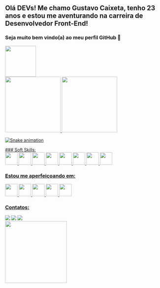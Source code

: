 ## Olá DEVs! Me chamo Gustavo Caixeta, tenho 23 anos e estou me aventurando na carreira de Desenvolvedor Front-End! 
### Seja muito bem vindo(a) ao meu perfil GitHub 👋 
<img src="https://c.tenor.com/HlGK9_gwuV8AAAAC/legend-o-zelda-link.gif" width="100" height="100" />



<div>
<a href="https://github.com/guswebhead">
<img height="180em" src="https://github-readme-stats.vercel.app/api/top-langs/?username=guswebhead&layout=compact&langs_count=7&theme=github_dark"/>
<img height="180em" src="https://github-readme-stats.vercel.app/api?username=guswebhead&show_icons=true&theme=github_dark&include_all_commits=true&count_private=true"/>
</div>
      
![Snake animation](https://github.com/guswebhead/guswebhead/blob/output/github-contribution-grid-snake.svg)


<div>
### Soft Skills:

<div>
<img src="https://cdn.jsdelivr.net/gh/devicons/devicon/icons/angularjs/angularjs-original.svg" width="40" height="40" />
<img src="https://cdn.jsdelivr.net/gh/devicons/devicon/icons/html5/html5-original.svg" width="40" height="40" />
<img src="https://cdn.jsdelivr.net/gh/devicons/devicon/icons/css3/css3-original.svg" width="40" height="40" />
<img src="https://cdn.jsdelivr.net/gh/devicons/devicon/icons/typescript/typescript-original.svg"  width="40" height="40"/>
<img src="https://cdn.jsdelivr.net/gh/devicons/devicon/icons/javascript/javascript-original.svg" width="40" height="40"/>
<img src="https://cdn.jsdelivr.net/gh/devicons/devicon/icons/unity/unity-original.svg" width="40" height="40" />
<img src="https://cdn.jsdelivr.net/gh/devicons/devicon/icons/vscode/vscode-original.svg" width="40" height="40"/>
      <img src="https://cdn.jsdelivr.net/gh/devicons/devicon/icons/bootstrap/bootstrap-original.svg"  width="40" height="40"/>
</div>

### Estou me aperfeiçoando em:

<img src="https://cdn.jsdelivr.net/gh/devicons/devicon/icons/react/react-original.svg" width="40" height="40"/>
<img src="https://cdn.jsdelivr.net/gh/devicons/devicon/icons/sass/sass-original.svg" width="40" height="40"/>
<img src="https://cdn.jsdelivr.net/gh/devicons/devicon/icons/nodejs/nodejs-original.svg" width="40" height="40"/>
<img src="https://cdn.jsdelivr.net/gh/devicons/devicon/icons/karma/karma-original.svg"  width="40" height="40"/>
<img src="https://cdn.jsdelivr.net/gh/devicons/devicon/icons/jasmine/jasmine-plain.svg"  width="40" height="40"/>

### Contatos:

<div>
<a href="https://www.instagram.com/gus.caixeta/" target="_blank"><img src="https://img.shields.io/badge/-Instagram-%23E4405F?style=for-the-badge&logo=instagram&logoColor=white" target="_blank"></a>
<a href = "mailto:gustavo.caixeta42@gmail.com"><img src="https://img.shields.io/badge/Gmail-D14836?style=for-the-badge&logo=gmail&logoColor=white" target="_blank"></a>
<a href="https://www.linkedin.com/in/gustavocaixeta42/" target="_blank"><img src="https://img.shields.io/badge/-LinkedIn-%230077B5?style=for-the-badge&logo=linkedin&logoColor=white" target="_blank"></a>   
</div>
<img src="https://myoctocat.com/assets/images/octocats/octocat-20.png "  width="200" height="200"/>
     
</div>
